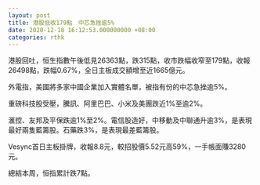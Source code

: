 ```yaml
---
layout: post
title: 港股低收179點　中芯急挫逾5%
date: 2020-12-18 16:12:53.000000000 +08:00
categories: rthk
---
```


港股回吐，恒生指數午後低見26363點，跌315點，收市跌幅收窄至179點，收報26498點，跌幅0.67%，全日主板成交額增至近1665億元。

外電指，美國將多家中國企業加入實體名單，被指有份的中芯急挫逾5%。

重磅科技股受壓，騰訊、阿里巴巴、小米及美團跌近1%至逾2%。

滙控、友邦及平保跌逾1%至2%。電信股造好，中移動及中聯通升逾3%，是表現最好兩隻藍籌股。石藥跌3%，是表現最差藍籌股。

Vesync首日主板掛牌，收報8.8元，較招股價5.52元高59%，一手帳面賺3280元。

總結本周，恒指累計跌7點。
